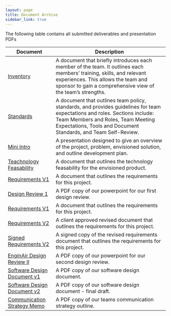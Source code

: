 ```yaml
---
layout: page
title: Document Archive
sidebar_link: true
---
```


<head>
<script>
      window.onload = function update(){
        var today = new Date();
        var dd = String(today.getDate()).padStart(2, '0');
        var mm = String(today.getMonth() + 1).padStart(2, '0'); //January is 0!
        var yyyy = today.getFullYear();
        today = mm + '/' + dd + '/' + yyyy;
        document.getElementById("lastUpdated").innerHTML = "Last updated: " + today;
      }
    </script>
</head>


The following table contains all submitted deliverables and presentation PDFs

|Document | Description |
|---------|-------------|
|[Inventory](https://github.com/EnginAir/documentation/blob/master/EnginAir_Team_Inventory.pdf) | A document that briefly introduces each member of the team.  It outlines each members’ training, skills, and relevant experiences.  This allows the team and sponsor to gain a comprehensive view of the team’s strengths. |
|[Standards](https://github.com/EnginAir/documentation/blob/master/Team%20Standards.pdf)| A document that outlines team policy, standards, and provides guidelines for team expectations and roles.  Sections include: Team Members and Roles, Team Meeting Expectations, Tools and Document Standards, and Team Self-Review.|
|[Mini Intro](https://github.com/EnginAir/documentation/blob/master/Mini%20Intro%20Presentation.pptx)| A presentation designed to give an overview of the project, problem, envisioned solution, and outline development plan.|
|[Teachnology Feasability](https://github.com/EnginAir/documentation/blob/master/Feasibility%20Analysis.pdf)|A document that outlines the technology feasability for the envisioned product.|
|[Requirements V1](https://github.com/EnginAir/documentation/blob/master/Requirements%20Document%20v1.pdf)|A document that outlines the requirements for this project.|
|[Design Review 1](https://github.com/EnginAir/documentation/blob/master/EnginAir%20Design%20Review%20I.pdf)|A PDF copy of our powerpoint for our first design review.|
|[Requirements V1](https://github.com/EnginAir/documentation/blob/master/Requirements%20Document%20v1.pdf)|A document that outlines the requirements for this project.|
|[Requirements V2](https://github.com/EnginAir/documentation/blob/master/Requirements%20Document%20v2.pdf)|A client approved revised document that outlines the requirements for this project.|
|[Signed Requirements V2](https://github.com/EnginAir/documentation/blob/master/Requirements%20Document%20v2%20signed.pdf)|A signed copy of the revised requirements document that outlines the requirements for this project.|
|[EnginAir Design Review II](https://github.com/EnginAir/documentation/blob/master/EnginAir%20Design%20Review%20II.pdf)|A PDF copy of our powerpoint for our second design review.|
|[Software Design Document v1](https://github.com/EnginAir/documentation/blob/master/Software%20Design%20Document%20v1.pdf)|A PDF copy of our software design document.|
|[Software Design Document v2](https://github.com/EnginAir/documentation/blob/master/Software%20Design%20Document%20v2.pdf)|A PDF copy of our software design document - final draft.|
|[Communication Strategy Memo](https://github.com/EnginAir/documentation/blob/master/Communication%20Strategy%20Memo.pdf)|A PDF copy of our teams communication strategy outline.|

<p id="lastUpdated"></p>
